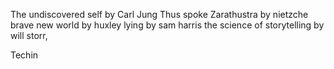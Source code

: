 The undiscovered self by Carl Jung
Thus spoke Zarathustra by nietzche
brave new world by huxley 
lying by sam harris
the science of storytelling by will storr,



Techin